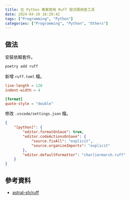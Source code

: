 ```yaml
---
title: 在 Python 專案使用 Ruff 程式碼檢查工具
date: 2024-04-26 16:20:42
tags: ["Programming", "Python"]
categories: ["Programming", "Python", "Others"]
---
```


## 做法

安裝依賴套件。

```bash
poetry add ruff
```

新增 `ruff.toml` 檔。

```toml
line-length = 120
indent-width = 4

[format]
quote-style = "double"
```

修改 `.vscode/settings.json` 檔。

```json
{
    "[python]": {
        "editor.formatOnSave": true,
        "editor.codeActionsOnSave": {
            "source.fixAll": "explicit",
            "source.organizeImports": "explicit"
        },
        "editor.defaultFormatter": "charliermarsh.ruff"
    }
}
```

## 參考資料

- [astral-sh/ruff](https://github.com/astral-sh/ruff)

